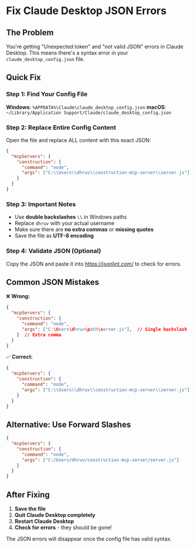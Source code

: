 # Fix Claude Desktop JSON Errors

## The Problem
You're getting "Unexpected token" and "not valid JSON" errors in Claude Desktop. This means there's a syntax error in your `claude_desktop_config.json` file.

## Quick Fix

### Step 1: Find Your Config File
**Windows**: `%APPDATA%\Claude\claude_desktop_config.json`
**macOS**: `~/Library/Application Support/Claude/claude_desktop_config.json`

### Step 2: Replace Entire Config Content
Open the file and replace ALL content with this exact JSON:

```json
{
  "mcpServers": {
    "construction": {
      "command": "node",
      "args": ["C:\\Users\\dhruv\\construction-mcp-server\\server.js"]
    }
  }
}
```

### Step 3: Important Notes
- Use **double backslashes** `\\` in Windows paths
- Replace `dhruv` with your actual username
- Make sure there are **no extra commas** or **missing quotes**
- Save the file as **UTF-8 encoding**

### Step 4: Validate JSON (Optional)
Copy the JSON and paste it into https://jsonlint.com/ to check for errors.

## Common JSON Mistakes

❌ **Wrong:**
```json
{
  "mcpServers": {
    "construction": {
      "command": "node",
      "args": ["C:\Users\dhruv\path\server.js"],  // Single backslash
    }  // Extra comma
  }
}
```

✅ **Correct:**
```json
{
  "mcpServers": {
    "construction": {
      "command": "node",
      "args": ["C:\\Users\\dhruv\\construction-mcp-server\\server.js"]
    }
  }
}
```

## Alternative: Use Forward Slashes
```json
{
  "mcpServers": {
    "construction": {
      "command": "node",
      "args": ["C:/Users/dhruv/construction-mcp-server/server.js"]
    }
  }
}
```

## After Fixing
1. **Save the file**
2. **Quit Claude Desktop completely**
3. **Restart Claude Desktop**
4. **Check for errors** - they should be gone!

The JSON errors will disappear once the config file has valid syntax.
